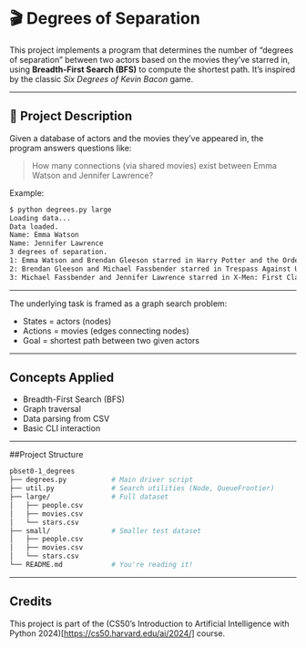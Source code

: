 # 🎬 Degrees of Separation

This project implements a program that determines the number of “degrees of separation” between two actors based on the movies they’ve starred in, using **Breadth-First Search (BFS)** to compute the shortest path. It’s inspired by the classic _Six Degrees of Kevin Bacon_ game.

---

## 📌 Project Description

Given a database of actors and the movies they’ve appeared in, the program answers questions like:

> How many connections (via shared movies) exist between Emma Watson and Jennifer Lawrence?

Example:

```bash
$ python degrees.py large
Loading data...
Data loaded.
Name: Emma Watson
Name: Jennifer Lawrence
3 degrees of separation.
1: Emma Watson and Brendan Gleeson starred in Harry Potter and the Order of the Phoenix
2: Brendan Gleeson and Michael Fassbender starred in Trespass Against Us
3: Michael Fassbender and Jennifer Lawrence starred in X-Men: First Class
```
---
The underlying task is framed as a graph search problem:
* States = actors (nodes)
* Actions = movies (edges connecting nodes)
* Goal = shortest path between two given actors

---
## Concepts Applied
* Breadth-First Search (BFS)
* Graph traversal
* Data parsing from CSV
* Basic CLI interaction

---
##Project Structure
```bash
pbset0-1_degrees
├── degrees.py           # Main driver script
├── util.py              # Search utilities (Node, QueueFrontier)
├── large/               # Full dataset
│   ├── people.csv
│   ├── movies.csv
│   └── stars.csv
├── small/               # Smaller test dataset
│   ├── people.csv
│   ├── movies.csv
│   └── stars.csv
└── README.md            # You're reading it!
```

---
## Credits
This project is part of the (CS50’s Introduction to Artificial Intelligence with Python 2024)[https://cs50.harvard.edu/ai/2024/] course.
